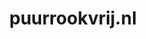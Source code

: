 ---
layout: post
title:  "puurrookvrij.nl"
internal_url:  "/dutchgov/puurrookvrij.nl.html"
subdomains_count: 6
all_subdomains_count: 6
urls_count: 6
ssl_rank: 0
http_rank: 61.666666666667
url_link: /data/puurrookvrij.nl/urls.txt
all_subdomains_link: /data/puurrookvrij.nl/all_subdomains.txt
subdomains_link: /data/puurrookvrij.nl/subdomains.txt
categories: dutchgov
---